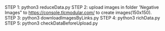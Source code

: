 STEP 1: python3 reduceData.py
STEP 2: upload images in folder 'Negative Images" to https://console.tlcmodular.com/ to create images(150x150).
STEP 3: python3 downloadImagesByLinks.py
STEP 4: python3 richData.py
STEP 5: python3 checkDataBeforeUpload.py
